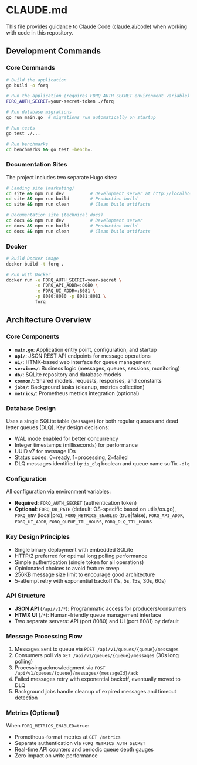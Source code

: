 # CLAUDE.md

This file provides guidance to Claude Code (claude.ai/code) when working with code in this repository.

## Development Commands

### Core Commands
```bash
# Build the application
go build -o forq

# Run the application (requires FORQ_AUTH_SECRET environment variable)
FORQ_AUTH_SECRET=your-secret-token ./forq

# Run database migrations
go run main.go  # migrations run automatically on startup

# Run tests
go test ./...

# Run benchmarks
cd benchmarks && go test -bench=.
```

### Documentation Sites

The project includes two separate Hugo sites:

```bash
# Landing site (marketing)
cd site && npm run dev          # Development server at http://localhost:1313
cd site && npm run build        # Production build
cd site && npm run clean        # Clean build artifacts

# Documentation site (technical docs)
cd docs && npm run dev          # Development server
cd docs && npm run build        # Production build
cd docs && npm run clean        # Clean build artifacts
```

### Docker
```bash
# Build Docker image
docker build -t forq .

# Run with Docker
docker run -e FORQ_AUTH_SECRET=your-secret \
           -e FORQ_API_ADDR=:8080 \
           -e FORQ_UI_ADDR=:8081 \
           -p 8080:8080 -p 8081:8081 \
           forq
```

## Architecture Overview

### Core Components
- **`main.go`**: Application entry point, configuration, and startup
- **`api/`**: JSON REST API endpoints for message operations
- **`ui/`**: HTMX-based web interface for queue management
- **`services/`**: Business logic (messages, queues, sessions, monitoring)
- **`db/`**: SQLite repository and database models
- **`common/`**: Shared models, requests, responses, and constants
- **`jobs/`**: Background tasks (cleanup, metrics collection)
- **`metrics/`**: Prometheus metrics integration (optional)

### Database Design
Uses a single SQLite table (`messages`) for both regular queues and dead letter queues (DLQ). Key design decisions:
- WAL mode enabled for better concurrency
- Integer timestamps (milliseconds) for performance
- UUID v7 for message IDs
- Status codes: 0=ready, 1=processing, 2=failed
- DLQ messages identified by `is_dlq` boolean and queue name suffix `-dlq`

### Configuration
All configuration via environment variables:
- **Required**: `FORQ_AUTH_SECRET` (authentication token)
- **Optional**: `FORQ_DB_PATH` (default: OS-specific based on utils/os.go), `FORQ_ENV` (local|pro), `FORQ_METRICS_ENABLED` (true|false), `FORQ_API_ADDR`, `FORQ_UI_ADDR`, `FORQ_QUEUE_TTL_HOURS`, `FORQ_DLQ_TTL_HOURS`

### Key Design Principles
- Single binary deployment with embedded SQLite
- HTTP/2 preferred for optimal long polling performance
- Simple authentication (single token for all operations)
- Opinionated choices to avoid feature creep
- 256KB message size limit to encourage good architecture
- 5-attempt retry with exponential backoff (1s, 5s, 15s, 30s, 60s)

### API Structure
- **JSON API** (`/api/v1/*`): Programmatic access for producers/consumers
- **HTMX UI** (`/*`): Human-friendly queue management interface
- Two separate servers: API (port 8080) and UI (port 8081) by default

### Message Processing Flow
1. Messages sent to queue via `POST /api/v1/queues/{queue}/messages`
2. Consumers poll via `GET /api/v1/queues/{queue}/messages` (30s long polling)
3. Processing acknowledgment via `POST /api/v1/queues/{queue}/messages/{messageId}/ack`
4. Failed messages retry with exponential backoff, eventually moved to DLQ
5. Background jobs handle cleanup of expired messages and timeout detection

### Metrics (Optional)
When `FORQ_METRICS_ENABLED=true`:
- Prometheus-format metrics at `GET /metrics`
- Separate authentication via `FORQ_METRICS_AUTH_SECRET`
- Real-time API counters and periodic queue depth gauges
- Zero impact on write performance